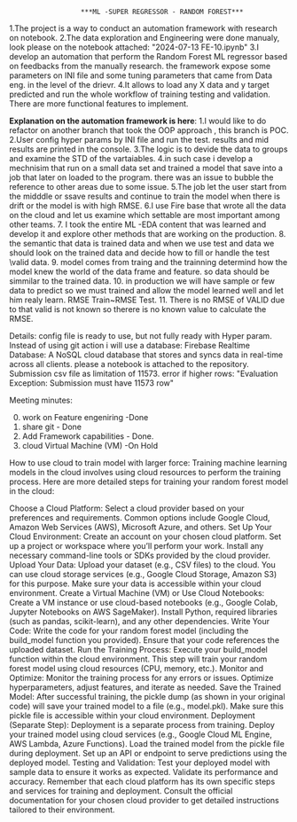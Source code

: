                       ***ML -SUPER REGRESSOR - RANDOM FOREST***

1.The project is a way to conduct an automation framework with research on notebook.
2.The data exploration and Engineering were done manualy, look please on the notebook attached: "2024-07-13  FE-10.ipynb"
3.I develop an automation that perform the Random Forest ML regressor based on feedbacks from the manually research. the framework expose some parameters on INI file and some tuning parameters that came from Data eng. in the level of the drievr.
4.It allows to load any X data and y target predicted and run the whole workflow of training testing and validation. There are more functional features to implement.

**Explanation on the automation framework is here**:
  1.I would like to do refactor on another branch that took the OOP approach , this branch is POC.
  2.User config hyper params by INI file and run the test. results and mid results are printed in the console.
  3.The logic is to devide the data to groups and examine the STD of the vartaiables.
  4.in such case i develop a mechnisim that run on a small data set and trained a model that save into a job that later on loaded to the program. there was an issue to bubble the reference to other areas  due to some issue.
  5.The job let the user start from the midddle or ssave results and continue to train the model when there is drift or the model is with high RMSE.
  6.I use Fire base that wrote all the data on the cloud and let us examine which settable are most important among other teams.
  7. I took the entire ML -EDA content  that was learned and develop it and explore other methods that are working on the production.
  8. the semantic that data  is trained data and when we use test and data we should look on the trained data and decide how to fill or handle the test \valid data.
  9. model comes from traing and the trainning determind how the model knew the world of the data frame and feature. so data should be simmilar to the trained data.
  10. in production we will have sample or few data to predict so we must trained and allow the model learned well and let him realy learn. RMSE Train~RMSE Test. 
  11. There is no RMSE of VALID due to that valid  is not known so therere is no known value to calculate the RMSE.
  

Details:
config file is ready to use, but not fully ready with Hyper param.
Instead of using git action i will use a database: Firebase Realtime Database: A NoSQL cloud database that stores and syncs data in real-time across all clients.
please 
a notebook is attached to the repository. 
Submission csv file as limitation  of 11573. error if higher rows: "Evaluation Exception: Submission must have 11573 row"

Meeting minutes: 

0. work on Feature engeniring -Done
1. share git - Done 
2. Add Framework capabilities - Done.
3. cloud Virtual Machine (VM)  -On Hold




How to use cloud to train  model with larger force:
Training machine learning models in the cloud involves using cloud resources to perform the training process. Here are more detailed steps for training your random forest model in the cloud:

Choose a Cloud Platform: Select a cloud provider based on your preferences and requirements. Common options include Google Cloud, Amazon Web Services (AWS), Microsoft Azure, and others.
Set Up Your Cloud Environment:
Create an account on your chosen cloud platform.
Set up a project or workspace where you’ll perform your work.
Install any necessary command-line tools or SDKs provided by the cloud provider.
Upload Your Data:
Upload your dataset (e.g., CSV files) to the cloud. You can use cloud storage services (e.g., Google Cloud Storage, Amazon S3) for this purpose.
Make sure your data is accessible within your cloud environment.
Create a Virtual Machine (VM) or Use Cloud Notebooks:
Create a VM instance or use cloud-based notebooks (e.g., Google Colab, Jupyter Notebooks on AWS SageMaker).
Install Python, required libraries (such as pandas, scikit-learn), and any other dependencies.
Write Your Code:
Write the code for your random forest model (including the build_model function you provided).
Ensure that your code references the uploaded dataset.
Run the Training Process:
Execute your build_model function within the cloud environment.
This step will train your random forest model using cloud resources (CPU, memory, etc.).
Monitor and Optimize:
Monitor the training process for any errors or issues.
Optimize hyperparameters, adjust features, and iterate as needed.
Save the Trained Model:
After successful training, the pickle dump (as shown in your original code) will save your trained model to a file (e.g., model.pkl).
Make sure this pickle file is accessible within your cloud environment.
Deployment (Separate Step):
Deployment is a separate process from training.
Deploy your trained model using cloud services (e.g., Google Cloud ML Engine, AWS Lambda, Azure Functions).
Load the trained model from the pickle file during deployment.
Set up an API or endpoint to serve predictions using the deployed model.
Testing and Validation:
Test your deployed model with sample data to ensure it works as expected.
Validate its performance and accuracy.
Remember that each cloud platform has its own specific steps and services for training and deployment. Consult the official documentation for your chosen cloud provider to get detailed instructions tailored to their environment.
